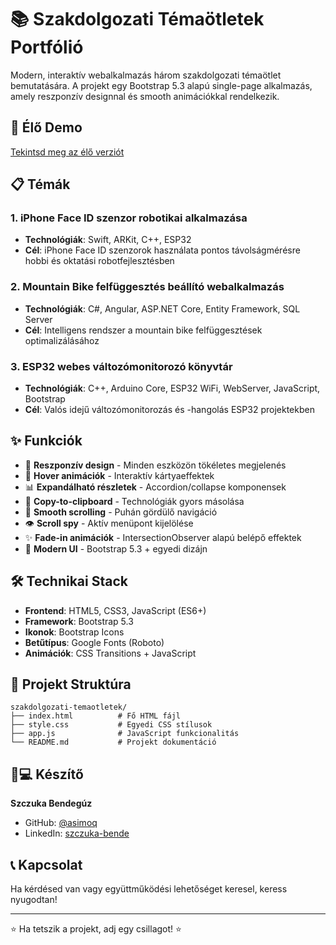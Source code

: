 # 📚 Szakdolgozati Témaötletek Portfólió

Modern, interaktív webalkalmazás három szakdolgozati témaötlet bemutatására. A projekt egy Bootstrap 5.3 alapú single-page alkalmazás, amely reszponzív designnal és smooth animációkkal rendelkezik.

## 🚀 Élő Demo

[Tekintsd meg az élő verziót](https://szczukabendeguz.github.io/szakdolgozat_otletek/)

## 📋 Témák

### 1. iPhone Face ID szenzor robotikai alkalmazása
- **Technológiák**: Swift, ARKit, C++, ESP32
- **Cél**: iPhone Face ID szenzorok használata pontos távolságmérésre hobbi és oktatási robotfejlesztésben

### 2. Mountain Bike felfüggesztés beállító webalkalmazás
- **Technológiák**: C#, Angular, ASP.NET Core, Entity Framework, SQL Server
- **Cél**: Intelligens rendszer a mountain bike felfüggesztések optimalizálásához

### 3. ESP32 webes változómonitorozó könyvtár
- **Technológiák**: C++, Arduino Core, ESP32 WiFi, WebServer, JavaScript, Bootstrap
- **Cél**: Valós idejű változómonitorozás és -hangolás ESP32 projektekben

## ✨ Funkciók

- 📱 **Reszponzív design** - Minden eszközön tökéletes megjelenés
- 🎨 **Hover animációk** - Interaktív kártyaeffektek
- 📊 **Expandálható részletek** - Accordion/collapse komponensek
- 🔗 **Copy-to-clipboard** - Technológiák gyors másolása
- 🎯 **Smooth scrolling** - Puhán gördülő navigáció
- 👁️ **Scroll spy** - Aktív menüpont kijelölése
- ✨ **Fade-in animációk** - IntersectionObserver alapú belépő effektek
- 🎨 **Modern UI** - Bootstrap 5.3 + egyedi dizájn

## 🛠️ Technikai Stack

- **Frontend**: HTML5, CSS3, JavaScript (ES6+)
- **Framework**: Bootstrap 5.3
- **Ikonok**: Bootstrap Icons
- **Betűtípus**: Google Fonts (Roboto)
- **Animációk**: CSS Transitions + JavaScript


## 📂 Projekt Struktúra

```
szakdolgozati-temaotletek/
├── index.html          # Fő HTML fájl
├── style.css           # Egyedi CSS stílusok
├── app.js              # JavaScript funkcionalitás
└── README.md           # Projekt dokumentáció
```

## 👨💻 Készítő

**Szczuka Bendegúz**
- GitHub: [@asimoq](https://github.com/asimoq)
- LinkedIn: [szczuka-bende](https://www.linkedin.com/in/szczuka-bende/)

## 📞 Kapcsolat

Ha kérdésed van vagy együttműködési lehetőséget keresel, keress nyugodtan!

***

⭐ Ha tetszik a projekt, adj egy csillagot! ⭐
